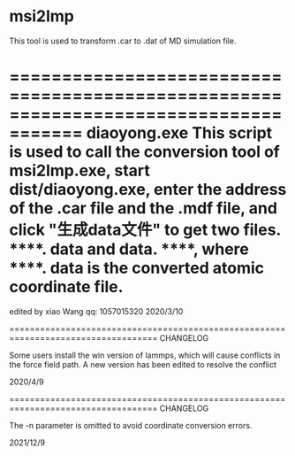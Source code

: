 # msi2lmp
This tool is used to transform .car to .dat of MD simulation file.

=====================================================================================
diaoyong.exe
This script is used to call the conversion tool of msi2lmp.exe, start dist/diaoyong.exe,
 enter the address of the .car file and the .mdf file, and click "生成data文件" 
 to get two files. ****. data and data. ****, where ****. data is the converted atomic
 coordinate file.
 ===================================================================================
 
 edited by xiao Wang
 qq: 1057015320
 2020/3/10
 
 ===================================================================================
 CHANGELOG
 
 Some users install the win version of lammps, which will cause conflicts in the force 
 field path. A new version has been edited to resolve the conflict
 
 2020/4/9
 
  ===================================================================================
 CHANGELOG
 
 The -n parameter is omitted to avoid coordinate conversion errors.
 
 2021/12/9

